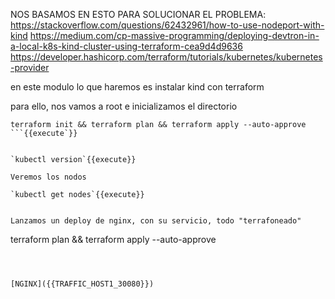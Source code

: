 NOS BASAMOS EN ESTO PARA SOLUCIONAR EL PROBLEMA: https://stackoverflow.com/questions/62432961/how-to-use-nodeport-with-kind
https://medium.com/cp-massive-programming/deploying-devtron-in-a-local-k8s-kind-cluster-using-terraform-cea9d4d9636
https://developer.hashicorp.com/terraform/tutorials/kubernetes/kubernetes-provider


en este modulo lo que haremos es instalar kind con terraform 

para ello, nos vamos a root e inicializamos el directorio

```
terraform init && terraform plan && terraform apply --auto-approve
```{{execute`}}


`kubectl version`{{execute}}

Veremos los nodos

`kubectl get nodes`{{execute}}


Lanzamos un deploy de nginx, con su servicio, todo "terrafoneado"

```
terraform plan && terraform apply --auto-approve
```{{execute}}



[NGINX]({{TRAFFIC_HOST1_30080}})

